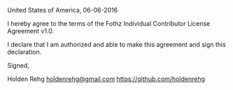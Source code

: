 United States of America, 06-06-2016

I hereby agree to the terms of the Fothz Individual Contributor License Agreement v1.0.

I declare that I am authorized and able to make this agreement and sign this declaration.

Signed,

Holden Rehg holdenrehg@gmail.com https://github.com/holdenrehg